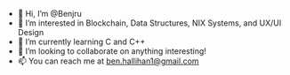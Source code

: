 - 👋 Hi, I’m @Benjru
- 👀 I’m interested in Blockchain, Data Structures, NIX Systems, and UX/UI Design
- 🌱 I’m currently learning C and C++
- 💞️ I’m looking to collaborate on anything interesting!
- 📫 You can reach me at ben.hallihan1@gmail.com

<!---
Benjru/Benjru is a ✨ special ✨ repository because its `README.md` (this file) appears on your GitHub profile.
You can click the Preview link to take a look at your changes.
--->
